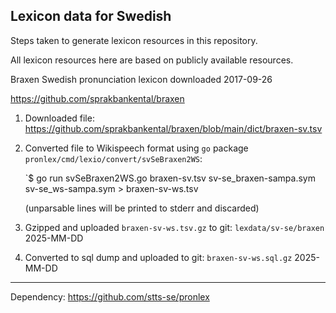 ## Lexicon data for Swedish

Steps taken to generate lexicon resources in this repository.

All lexicon resources here are based on publicly available resources.

Braxen Swedish pronunciation lexicon downloaded 2017-09-26

https://github.com/sprakbankental/braxen

 1. Downloaded file: https://github.com/sprakbankental/braxen/blob/main/dict/braxen-sv.tsv

 2. Converted file to Wikispeech format using `go` package `pronlex/cmd/lexio/convert/svSeBraxen2WS`:

    `$ go run svSeBraxen2WS.go braxen-sv.tsv sv-se_braxen-sampa.sym sv-se_ws-sampa.sym > braxen-sv-ws.tsv

    (unparsable lines will be printed to stderr and discarded)

 3. Gzipped and uploaded `braxen-sv-ws.tsv.gz` to git: `lexdata/sv-se/braxen` 2025-MM-DD
 
 4. Converted to sql dump and uploaded to git: `braxen-sv-ws.sql.gz` 2025-MM-DD


---

Dependency: https://github.com/stts-se/pronlex
